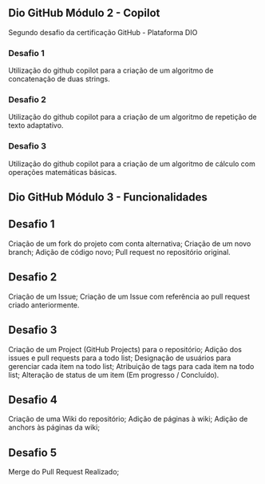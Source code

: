 ## Dio GitHub Módulo 2 - Copilot
Segundo desafio da certificação GitHub - Plataforma DIO

### Desafio 1
Utilização do github copilot para a criação de um algoritmo de concatenação de duas strings.

### Desafio 2
Utilização do github copilot para a criação de um algoritmo de repetição de texto adaptativo.

### Desafio 3
Utilização do github copilot para a criação de um algoritmo de cálculo com operações matemáticas básicas.

## Dio GitHub Módulo 3 - Funcionalidades

## Desafio 1
Criação de um fork do projeto com conta alternativa;
Criação de um novo branch;
Adição de código novo;
Pull request no repositório original.

## Desafio 2
Criação de um Issue;
Criação de um Issue com referência ao pull request criado anteriormente.

## Desafio 3
Criação de um Project (GitHub Projects) para o repositório;
Adição dos issues e pull requests para a todo list;
Designação de usuários para gerenciar cada item na todo list;
Atribuição de tags para cada item na todo list;
Alteração de status de um item (Em progresso / Concluído).

## Desafio 4
Criação de uma Wiki do repositório;
Adição de páginas à wiki;
Adição de anchors às páginas da wiki;

## Desafio 5
Merge do Pull Request Realizado;
